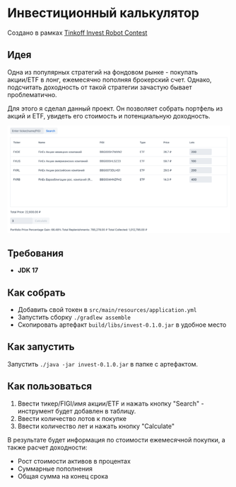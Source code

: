 # Инвестиционный калькулятор
Создано в рамках [Tinkoff Invest Robot Contest](https://github.com/Tinkoff/invest-robot-contest)
## Идея
Одна из популярных стратегий на фондовом рынке - покупать акции/ETF в лонг, ежемесячно пополняя брокерский счет.
Однако, подсчитать доходность от такой стратегии зачастую бывает проблематично.

Для этого я сделал данный проект. Он позволяет собрать портфель из акций и ETF,
увидеть его стоимость и потенциальную доходность.

![Скриншот](screenshot.png)
## Требования
- **JDK 17**
## Как собрать
- Добавить свой токен в `src/main/resources/application.yml`
- Запустить сборку `./gradlew assemble`
- Скопировать артефакт `build/libs/invest-0.1.0.jar` в удобное место
## Как запустить
Запустить `./java -jar invest-0.1.0.jar` в папке с артефактом.
## Как пользоваться
1. Ввести тикер/FIGI/имя акции/ETF и нажать кнопку "Search" - инструмент будет добавлен в таблицу.
2. Ввести количество лотов к покупке
3. Ввести количество лет и нажать кнопку "Calculate"

В результате будет информация по стоимости ежемесячной покупки, а также расчет доходности:
- Рост стоимости активов в процентах
- Суммарные пополнения
- Общая сумма на конец срока
